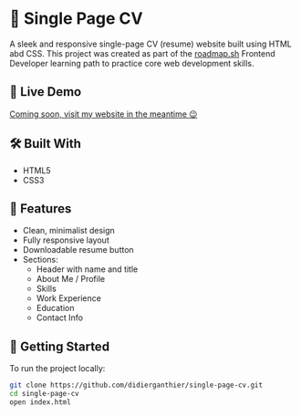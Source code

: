 # 📄 Single Page CV

A sleek and responsive single-page CV (resume) website built using HTML abd CSS. This project was created as part of the [roadmap.sh](https://roadmap.sh) Frontend Developer learning path to practice core web development skills.

## 🔗 Live Demo

[Coming soon, visit my website in the meantime 😉](https://bit.ly/didierganthier)

## 🛠️ Built With

- HTML5  
- CSS3 

## 📌 Features

- Clean, minimalist design  
- Fully responsive layout  
- Downloadable resume button  
- Sections:
  - Header with name and title  
  - About Me / Profile  
  - Skills  
  - Work Experience  
  - Education  
  - Contact Info

## 🚀 Getting Started

To run the project locally:

```bash
git clone https://github.com/didierganthier/single-page-cv.git
cd single-page-cv
open index.html
```
